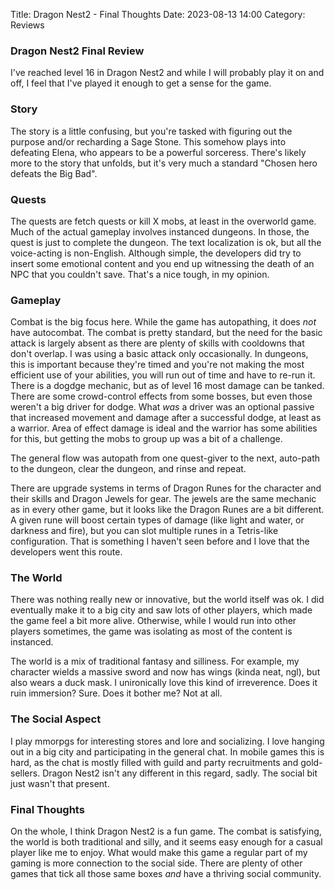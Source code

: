 Title: Dragon Nest2 - Final Thoughts
Date: 2023-08-13 14:00
Category: Reviews

### Dragon Nest2 Final Review

I've reached level 16 in Dragon Nest2 and while I will probably play it on and off, I feel that I've played it enough to get a sense for the game. 

### Story

The story is a little confusing, but you're tasked with figuring out the purpose and/or recharding a Sage Stone. This somehow plays into defeating Elena, who appears to be a powerful sorceress. There's likely more to the story that unfolds, but it's very much a standard "Chosen hero defeats the Big Bad". 

### Quests

The quests are fetch quests or kill X mobs, at least in the overworld game. Much of the actual gameplay involves instanced dungeons. In those, the quest is just to complete the dungeon. The text localization is ok, but all the voice-acting is non-English. Although simple, the developers did try to insert some emotional content and you end up witnessing the death of an NPC that you couldn't save. That's a nice tough, in my opinion.

### Gameplay

Combat is the big focus here. While the game has autopathing, it does *not* have autocombat. The combat is pretty standard, but the need for the basic attack is largely absent as there are plenty of skills with cooldowns that don't overlap. I was using a basic attack only occasionally. In dungeons, this is important because they're timed and you're not making the most efficient use of your abilities, you will run out of time and have to re-run it. There is a dogdge mechanic, but as of level 16 most damage can be tanked. There are some crowd-control effects from some bosses, but even those weren't a big driver for dodge. What *was* a driver was an optional passive that increased movement and damage after a successful dodge, at least as a warrior. Area of effect damage is ideal and the warrior has some abilities for this, but getting the mobs to group up was a bit of a challenge.

The general flow was autopath from one quest-giver to the next, auto-path to the dungeon, clear the dungeon, and rinse and repeat.

There are upgrade systems in terms of Dragon Runes for the character and their skills and Dragon Jewels for gear. The jewels are the same mechanic as in every other game, but it looks like the Dragon Runes are a bit different. A given rune will boost certain types of damage (like light and water, or darkness and fire), but you can slot multiple runes in a Tetris-like configuration. That is something I haven't seen before and I love that the developers went this route.

### The World

There was nothing really new or innovative, but the world itself was ok. I did eventually make it to a big city and saw lots of other players, which made the game feel a bit more alive. Otherwise, while I would run into other players sometimes, the game was isolating as most of the content is instanced.

The world is a mix of traditional fantasy and silliness. For example, my character wields a massive sword and now has wings (kinda neat, ngl), but also wears a duck mask. I unironically love this kind of irreverence. Does it ruin immersion? Sure. Does it bother me? Not at all.

### The Social Aspect

I play mmorpgs for interesting stores and lore and socializing. I love hanging out in a big city and participating in the general chat. In mobile games this is hard, as the chat is mostly filled with guild and party recruitments and gold-sellers. Dragon Nest2 isn't any different in this regard, sadly. The social bit just wasn't that present.

### Final Thoughts

On the whole, I think Dragon Nest2 is a fun game. The combat is satisfying, the world is both traditional and silly, and it seems easy enough for a casual player like me to enjoy. What would make this game a regular part of my gaming is more connection to the social side. There are plenty of other games that tick all those same boxes *and* have a thriving social community. 
